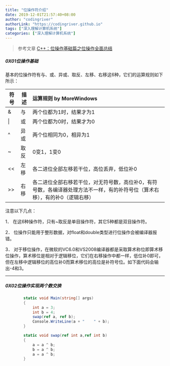 ```yaml
---
title: "位操作符介绍"
date: 2019-12-01T21:57:40+08:00
author: "codingriver"
authorLink: "https://codingriver.github.io"
tags: ["深入理解计算机系统"]
categories: ["深入理解计算机系统"]
---
```


<!--more-->

>参考文章
>[C++：位操作基础篇之位操作全面总结](https://www.cnblogs.com/zhoug2020/p/4978822.html)

##### 0X01位操作基础
基本的位操作符有与、或、异或、取反、左移、右移这6种，它们的运算规则如下所示：


符号| 描述| 运算规则                        by MoreWindows
-------- | -----| :-----|
&      | 与|两个位都为1时，结果才为1|
\|  | 或    |两个位都为0时，结果才为0|
^    |异或|两个位相同为0，相异为1
~   |取反|0变1，1变0
<< |左移|各二进位全部左移若干位，高位丢弃，低位补0
>> |右移|各二进位全部右移若干位，对无符号数，高位补0，有符号数，各编译器处理方法不一样，有的补符号位（算术右移），有的补0（逻辑右移）

注意以下几点：

1．  在这6种操作符，只有~取反是单目操作符，其它5种都是双目操作符。

2．  位操作只能用于整形数据，对float和double类型进行位操作会被编译器报错。

3．  对于移位操作，在微软的VC6.0和VS2008编译器都是采取算术称位即算术移位操作，算术移位是相对于逻辑移位，它们在右移操作中都一样，低位补0即可，但在左移中逻辑移位的高位补0而算术移位的高位是补符号位。如下面代码会输出-4和3。

---
##### 0X02位操作实现两个数交换

```csharp
        static void Main(string[] args)
        {
            int a = 3;
            int b = 4;
            swap(ref a, ref b);
            Console.WriteLine(a + "    " + b);
        }

        static void swap(ref int a,ref int b)
        {
            a = a ^ b;
            b = a ^ b;
            a = a ^ b;
        }
```
